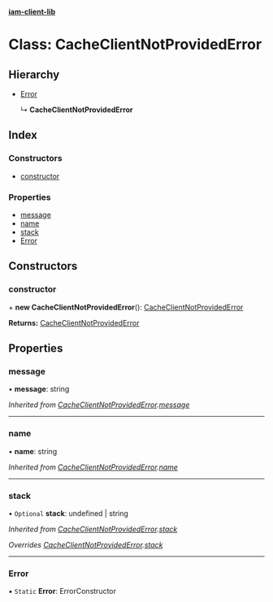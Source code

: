 **[iam-client-lib](../README.md)**

# Class: CacheClientNotProvidedError

## Hierarchy

* [Error](cacheclientnotprovidederror.md#error)

  ↳ **CacheClientNotProvidedError**

## Index

### Constructors

* [constructor](cacheclientnotprovidederror.md#constructor)

### Properties

* [message](cacheclientnotprovidederror.md#message)
* [name](cacheclientnotprovidederror.md#name)
* [stack](cacheclientnotprovidederror.md#stack)
* [Error](cacheclientnotprovidederror.md#error)

## Constructors

### constructor

\+ **new CacheClientNotProvidedError**(): [CacheClientNotProvidedError](cacheclientnotprovidederror.md)

**Returns:** [CacheClientNotProvidedError](cacheclientnotprovidederror.md)

## Properties

### message

•  **message**: string

*Inherited from [CacheClientNotProvidedError](cacheclientnotprovidederror.md).[message](cacheclientnotprovidederror.md#message)*

___

### name

•  **name**: string

*Inherited from [CacheClientNotProvidedError](cacheclientnotprovidederror.md).[name](cacheclientnotprovidederror.md#name)*

___

### stack

• `Optional` **stack**: undefined \| string

*Inherited from [CacheClientNotProvidedError](cacheclientnotprovidederror.md).[stack](cacheclientnotprovidederror.md#stack)*

*Overrides [CacheClientNotProvidedError](cacheclientnotprovidederror.md).[stack](cacheclientnotprovidederror.md#stack)*

___

### Error

▪ `Static` **Error**: ErrorConstructor

